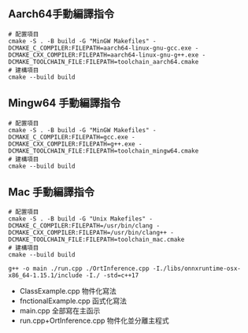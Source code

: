 

## Aarch64手動編譯指令
```
# 配置項目
cmake -S . -B build -G "MinGW Makefiles" -DCMAKE_C_COMPILER:FILEPATH=aarch64-linux-gnu-gcc.exe -DCMAKE_CXX_COMPILER:FILEPATH=aarch64-linux-gnu-g++.exe -DCMAKE_TOOLCHAIN_FILE:FILEPATH=toolchain_aarch64.cmake
# 建構項目
cmake --build build
```

## Mingw64 手動編譯指令
```
# 配置項目
cmake -S . -B build -G "MinGW Makefiles" -DCMAKE_C_COMPILER:FILEPATH=gcc.exe -DCMAKE_CXX_COMPILER:FILEPATH=g++.exe -DCMAKE_TOOLCHAIN_FILE:FILEPATH=toolchain_mingw64.cmake
# 建構項目
cmake --build build
```


## Mac 手動編譯指令
```
# 配置項目
cmake -S . -B build -G "Unix Makefiles" -DCMAKE_C_COMPILER:FILEPATH=/usr/bin/clang -DCMAKE_CXX_COMPILER:FILEPATH=/usr/bin/clang++ -DCMAKE_TOOLCHAIN_FILE:FILEPATH=toolchain_mac.cmake
# 建構項目
cmake --build build
```

```
g++ -o main ./run.cpp ./OrtInference.cpp -I./libs/onnxruntime-osx-x86_64-1.15.1/include -I./ -std=c++17
```

- ClassExample.cpp 物件化寫法
- fnctionalExample.cpp 函式化寫法
- main.cpp 全部寫在主函示
- run.cpp+OrtInference.cpp 物件化並分離主程式